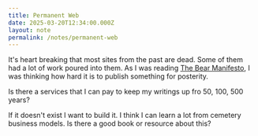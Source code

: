 ```yaml
---
title: Permanent Web
date: 2025-03-20T12:34:00.000Z
layout: note
permalink: /notes/permanent-web
---
```



It's heart breaking that most sites from the past are dead. Some of them had a lot of work poured into them. As I was reading [The Bear Manifesto](https://herman.bearblog.dev/manifesto/), I was thinking how hard it is to publish something for posterity.


Is there a services that I can pay to keep my writings up fro 50, 100, 500 years?


If it doesn't exist I want to build it. I think I can learn a lot from cemetery business models. Is there a good book or resource about this?

